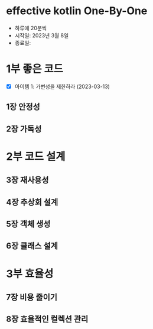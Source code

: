 # effective kotlin One-By-One
* 하루에 20분씩
* 시작일: 2023년 3월 8일
* 종료일: 


# 1부 좋은 코드
- [x] 아이템 1: 가변성을 제한하라 (2023-03-13)

## 1장 안정성

## 2장 가독성


# 2부 코드 설계

## 3장 재사용성

## 4장 추상회 설계

## 5장 객체 생성

## 6장 클래스 설계


# 3부 효율성

## 7장 비용 줄이기

## 8장 효율적인 컬렉션 관리
